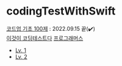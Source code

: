 # codingTestWithSwift

[코드업 기초 100제](https://github.com/aroob6/codingTestWithSwiftAndPython/tree/main/codeup_basic100)
: 2022.09.15 끝(✔️)</br>
[이것이 코딩테스트다](https://github.com/aroob6/codingTestWithSwiftAndPython/tree/main/ThisIsCodingTest)
[프로그래머스](https://github.com/aroob6/codingTestWithSwiftAndPython/tree/main/programmers)</br>
- [Lv. 1](https://github.com/aroob6/codingTestWithSwiftAndPython/tree/main/programmers/programmersLevel1/programmersLevel1/finish)</br>
- [Lv. 2](https://github.com/aroob6/codingTestWithSwiftAndPython/tree/main/programmers/programmersLevel2)</br>
